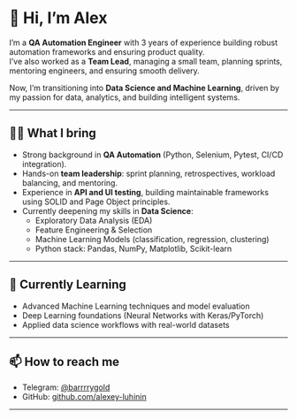 # 👋 Hi, I’m Alex

I’m a **QA Automation Engineer** with 3 years of experience building robust automation frameworks and ensuring product quality.  
I’ve also worked as a **Team Lead**, managing a small team, planning sprints, mentoring engineers, and ensuring smooth delivery.

Now, I’m transitioning into **Data Science and Machine Learning**, driven by my passion for data, analytics, and building intelligent systems.

---

## 🧑‍💻 What I bring
- Strong background in **QA Automation** (Python, Selenium, Pytest, CI/CD integration).
- Hands-on **team leadership**: sprint planning, retrospectives, workload balancing, and mentoring.
- Experience in **API and UI testing**, building maintainable frameworks using SOLID and Page Object principles.
- Currently deepening my skills in **Data Science**:
  - Exploratory Data Analysis (EDA)  
  - Feature Engineering & Selection  
  - Machine Learning Models (classification, regression, clustering)  
  - Python stack: Pandas, NumPy, Matplotlib, Scikit-learn  

---

## 🌱 Currently Learning
- Advanced Machine Learning techniques and model evaluation
- Deep Learning foundations (Neural Networks with Keras/PyTorch)
- Applied data science workflows with real-world datasets

---

## 📫 How to reach me
- Telegram: [@barrrrygold](https://t.me/barrrrygold)  
- GitHub: [github.com/alexey-luhinin](https://github.com/alexey-luhinin)

---
